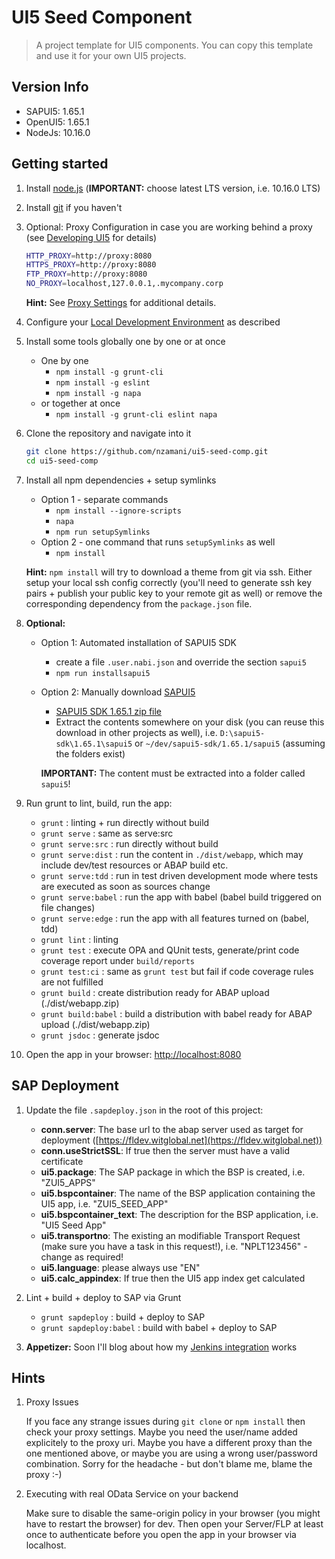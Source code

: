 # UI5 Seed Component

> A project template for UI5 components. You can copy this template and use it for your own UI5 projects.

## Version Info

* SAPUI5: 1.65.1
* OpenUI5: 1.65.1
* NodeJs: 10.16.0

## Getting started

1. Install [node.js](http://nodejs.org/) (**IMPORTANT:** choose latest LTS version, i.e. 10.16.0 LTS)

1. Install [git](https://git-scm.com/) if you haven't

1. Optional: Proxy Configuration in case you are working behind a proxy (see [Developing UI5](https://github.com/SAP/openui5/blob/master/docs/developing.md) for details)

    ```sh
    HTTP_PROXY=http://proxy:8080
    HTTPS_PROXY=http://proxy:8080
    FTP_PROXY=http://proxy:8080
    NO_PROXY=localhost,127.0.0.1,.mycompany.corp
    ```

    **Hint:** See [Proxy Settings](docs/ProxySettings.md) for additional details.

1. Configure your [Local Development Environment](docs/LocalDevEnvironment.md) as described

1. Install some tools globally one by one or at once
    * One by one
        * `npm install -g grunt-cli`
        * `npm install -g eslint`
        * `npm install -g napa`
    * or together at once
        * `npm install -g grunt-cli eslint napa`

1. Clone the repository and navigate into it

    ```sh
    git clone https://github.com/nzamani/ui5-seed-comp.git
    cd ui5-seed-comp
    ```

1. Install all npm dependencies + setup symlinks
    * Option 1 - separate commands
        * `npm install --ignore-scripts`
        * `napa`
        * `npm run setupSymlinks`
    * Option 2 - one command that runs `setupSymlinks` as well
        * `npm install`

    **Hint:** `npm install` will try to download a theme from git via ssh. Either setup your local ssh config correctly (you'll need to generate ssh key pairs + publish your public key to your remote git as well) or remove the corresponding dependency from the `package.json` file.

1. **Optional:**
    * Option 1: Automated installation of SAPUI5 SDK
        * create a file `.user.nabi.json` and override the section `sapui5`
        * `npm run installsapui5`

    * Option 2: Manually download [SAPUI5](https://tools.hana.ondemand.com/#sapui5)
        * [SAPUI5 SDK 1.65.1 zip file](https://tools.hana.ondemand.com/additional/sapui5-sdk-1.65.1.zip)
        * Extract the contents somewhere on your disk (you can reuse this download in other projects as well), i.e. `D:\sapui5-sdk\1.65.1\sapui5` or `~/dev/sapui5-sdk/1.65.1/sapui5` (assuming the folders exist)

        **IMPORTANT:** The content must be extracted into a folder called `sapui5`!

1. Run grunt to lint, build, run the app:
    * `grunt` : linting + run directly without build
    * `grunt serve` : same as serve:src
    * `grunt serve:src` : run directly without build
    * `grunt serve:dist` : run the content in `./dist/webapp`, which may include dev/test resources or ABAP build etc.
    * `grunt serve:tdd` : run in test driven development mode where tests are executed as soon as sources change
    * `grunt serve:babel` : run the app with babel (babel build triggered on file changes)
    * `grunt serve:edge` : run the app with all features turned on (babel, tdd)
    * `grunt lint` : linting
    * `grunt test` : execute OPA and QUnit tests, generate/print code coverage report under `build/reports`
    * `grunt test:ci` : same as `grunt test` but fail if code coverage rules are not fulfilled
    * `grunt build` : create distribution ready for ABAP upload (./dist/webapp.zip)
    * `grunt build:babel` : build a distribution with babel ready for ABAP upload (./dist/webapp.zip)
    * `grunt jsdoc` : generate jsdoc

1. Open the app in your browser: [http://localhost:8080](http://localhost:8080)

## SAP Deployment

1. Update the file `.sapdeploy.json` in the root of this project:

    * **conn.server**: The base url to the abap server used as target for deployment ([https://fldev.witglobal.net](https://fldev.witglobal.net))
    * **conn.useStrictSSL**: If true then the server must have a valid certificate
    * **ui5.package**: The SAP package in which the BSP is created, i.e. "ZUI5_APPS"
    * **ui5.bspcontainer**: The name of the BSP application containing the UI5 app, i.e. "ZUI5_SEED_APP"
    * **ui5.bspcontainer_text**: The description for the BSP application, i.e. "UI5 Seed App"
    * **ui5.transportno**: The existing an modifiable Transport Request (make sure you have a task in this request!), i.e. "NPLT123456" - change as required!
    * **ui5.language**: please always use "EN"
    * **ui5.calc_appindex**: If true then the UI5 app index get calculated

1. Lint + build + deploy to SAP via Grunt
    * `grunt sapdeploy` : build + deploy to SAP
    * `grunt sapdeploy:babel` : build with babel + deploy to SAP

1. **Appetizer:** Soon I'll blog about how my [Jenkins integration](docs/Jenkins.md) works

## Hints

1. Proxy Issues

    If you face any strange issues during `git clone` or `npm install` then check your proxy settings. Maybe you need the user/name  added explicitely to the proxy uri. Maybe you have a different proxy than the one mentioned above, or maybe you are using a wrong user/password combination. Sorry for the headache - but don't blame me, blame the proxy :-)

1. Executing with real OData Service on your backend

    Make sure to disable the same-origin policy in your browser (you might have to restart the browser) for dev. Then open your Server/FLP at least once to authenticate before you open the app in your browser via localhost.
